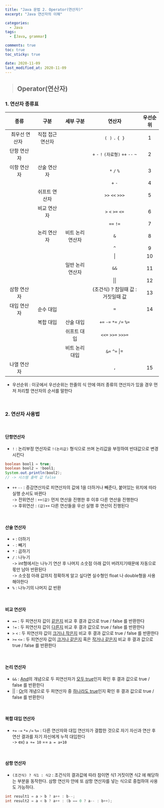 ```yaml
---
title: "Java 문법 2. Operator(연산자)"
excerpt: "Java 연산자의 이해"

categories:
  - Java
tags:
  - [Java, grammar]

comments: true
toc: true
toc_sticky: true

date: 2020-11-09
last_modified_at: 2020-11-09
---
```


> ## Operator(연산자)

### 1. 연산자 종류표

|                 종류                  |       구분       |    세부 구분     |                연산자                | 우선순위 |
| :-----------------------------------: | :--------------: | :--------------: | :----------------------------------: | :------: |
| &nbsp;&nbsp;최우선 연산자&nbsp;&nbsp; | 직접 접근 연산자 |                  |           `( )` `.` `{ }`            |    1     |
|              단항 연산자              |                  |                  | `+` `-` `!` `(자료형)` `++` `--` `~` |    2     |
|              이항 연산자              |   산술 연산자    |                  |             `*` `/` `%`              |    3     |
|                                       |                  |                  |               `+` `-`                |    4     |
|                                       |  쉬프트 연산자   |                  |           `>>` `<<` `>>>`            |    5     |
|                                       |   비교 연산자    |                  |          `>` `<` `>=` `<=`           |    6     |
|                                       |                  |                  |              `==` `!=`               |    7     |
|                                       |   논리 연산자    | 비트 논리 연산자 |                 `&`                  |    8     |
|                                       |                  |                  |                 `^`                  |    9     |
|                                       |                  |                  |                  \|                  |    10    |
|                                       |                  | 일반 논리 연산자 |                 `&&`                 |    11    |
|                                       |                  |                  |                 \|\|                 |    12    |
|              삼항 연산자              |                  |                  |  (조건식) ? 참일때 값 : 거짓일때 값  |    13    |
|              대입 연산자              |    순수 대입     |                  |                 `=`                  |    14    |
|                                       |    복합 대입     |    산술 대입     |       `+=` `-=` `*=` `/=` `%=`       |          |
|                                       |                  |   쉬프트 대입    |          `<<=` `>>=` `>>>=`          |          |
|                                       |                  |  비트 논리 대입  |            `&=` `^=` \|=             |          |
|              나열 연산자              |                  |                  |                 `,`                  |    15    |

- 우선순위 : 이곳에서 우선순위는 한줄의 식 안에 여러 종류의 연산자가 있을 경우 먼저 처리할 연산자의 순서를 말한다

<br>

### 2. 연산자 사용법

<br>

#### 단항연산자

- `!` : 논리부정 연산자로 `!(논리값)` 형식으로 쓰며 논리값을 부정하여 반대값으로 변경시킨다

```java
boolean bool1 = true;
boolean bool2 = !bool1;
System.out.println(bool2);
// -> 시스템 출력 값 false
```

- `++` `--` : 증감연산자로 피연산자의 값에 1을 더하거나 빼준다, 붙어있는 위치에 따라 실행 순서도 바뀐다  
  -> 전위연산 : `++(값)` 먼저 연산을 진행한 후 이후 다른 연산을 진행한다  
  -> 후위연산 : `(값)++` 다른 연산들을 우선 실행 후 연산이 진행된다

<br>

#### 산술 연산자

- `+` : 더하기
- `-` : 빼기
- `*` : 곱하기
- `/` : 나누기  
  -> int형에서는 나누기 연산 후 나머지 소숫점 아래 값이 버려지기때문에 자동으로 몫만 남아 반환된다  
  -> 소숫점 아래 값까지 정확하게 알고 싶다면 실수형인 float 나 double형을 사용해야한다
- `%` : 나누기의 나머지 값 반환

<br>

#### 비교 연산자

- `==` : 두 피연산자 값이 <u>같은지</u> 비교 후 결과 값으로 true / false 를 반환한다
- `!=` : 두 피연산자 값이 <u>다른지</u> 비교 후 결과 값으로 true / false 를 반환한다
- `>` `<` : 두 피연산자 값이 <u>크거나 작은지</u> 비교 후 결과 값으로 true / false 를 반환한다
- `>=` `<=` : 두 피연산자 값이 <u>크거나 같은지</u> 혹은 <u>작거나 같은지</u> 비교 후 결과 값으로 true / false 를 반환한다

<br>

#### 논리 연산자

- `&&` : <u>And</u>의 개념으로 두 피연산자가 <u>모두 true</u>인지 확인 후 결과 값으로 true / false 를 반환한다
- \|\| : <u>Or</u>의 개념으로 두 피연산자 중 <u>하나라도 true</u>인지 확인 후 결과 값으로 true / false 를 반환한다

<br>

#### 복합 대입 연산자

- `+=` `-=` `*=` `/=` `%=` : 다른 연산자와 대입 연산자가 결합한 것으로 자기 자신과 연산 후 연산 결과를 자기 자신에게 누적 대입한다  
  -> ex) `a += 10` == `a = a+10 `

<br>

#### 삼항 연산자

- `(조건식) ? 식1 : 식2` : 조건식의 결과값에 따라 참이면 식1 거짓이면 식2 에 해당하는 부분을 동작한다. 삼항 연산자 안에 또 삼항 연산자를 넣는 식으로 중첩하여 사용도 가능하다.

```java
int result1 = a > b ? a++ : b--;
int result2 = a < b ? a++ : (b == 0 ? a-- : b++);
```
